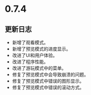 # 0.7.4

## 更新日志

- 新增了观看模式。
- 新增了预览模式的进度显示。
- 改进了UI和用户体验。
- 改进了程序性能。
- 改进了游玩模式中的菜单。
- 修复了预览模式中会导致崩溃的问题。
- 修复了预览模式中错误的图形显示。
- 修复了预览模式中错误的滚动方式。
